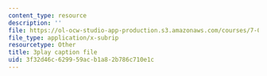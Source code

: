 ```yaml
---
content_type: resource
description: ''
file: https://ol-ocw-studio-app-production.s3.amazonaws.com/courses/7-01sc-fundamentals-of-biology-fall-2011/3f32d46c629959acb1a82b786c710e1c_3edzxv_mYZk.vtt
file_type: application/x-subrip
resourcetype: Other
title: 3play caption file
uid: 3f32d46c-6299-59ac-b1a8-2b786c710e1c
---
```

